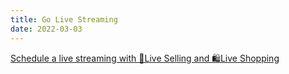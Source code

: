 ```yaml
---
title: Go Live Streaming
date: 2022-03-03 
--- 
```

[Schedule a live streaming with 🛒Live Selling and 🛍️Live Shopping](https://)
